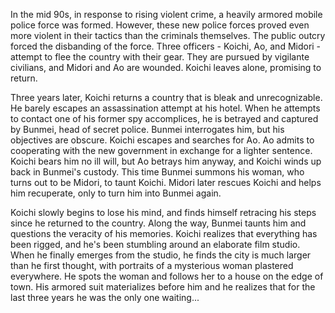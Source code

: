 <!-- The Red Spectacles (1987) -->

In the mid 90s, in response to rising violent crime, a heavily armored mobile police force was formed. However, these new police forces proved even more violent in their tactics than the criminals themselves. The public outcry forced the disbanding of the force. Three officers - Koichi, Ao, and Midori - attempt to flee the country with their gear. They are pursued by vigilante civilians, and Midori and Ao are wounded. Koichi leaves alone, promising to return.

Three years later, Koichi returns a country that is bleak and unrecognizable. He barely escapes an assassination attempt at his hotel. When he attempts to contact one of his former spy accomplices, he is betrayed and captured by Bunmei, head of secret police. Bunmei interrogates him, but his objectives are obscure. Koichi escapes and searches for Ao. Ao admits to cooperating with the new government in exchange for a lighter sentence. Koichi bears him no ill will, but Ao betrays him anyway, and Koichi winds up back in Bunmei's custody. This time Bunmei summons his woman, who turns out to be Midori, to taunt Koichi. Midori later rescues Koichi and helps him recuperate, only to turn him into Bunmei again.

Koichi slowly begins to lose his mind, and finds himself retracing his steps since he returned to the country. Along the way, Bunmei taunts him and questions the veracity of his memories. Koichi realizes that everything has been rigged, and he's been stumbling around an elaborate film studio. When he finally emerges from the studio, he finds the city is much larger than he first thought, with portraits of a mysterious woman plastered everywhere. He spots the woman and follows her to a house on the edge of town. His armored suit materializes before him and he realizes that for the last three years he was the only one waiting...